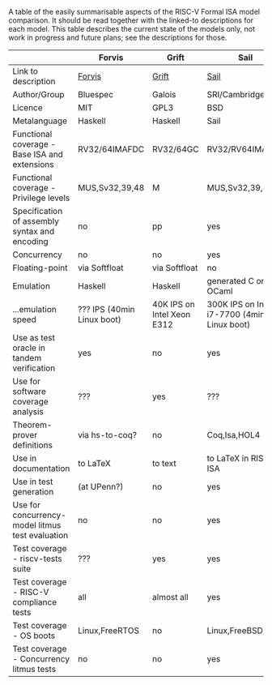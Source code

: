 A table of the easily summarisable aspects of the RISC-V Formal ISA model comparison.  It should be read together with the linked-to descriptions for each model.  This table describes the current state of the models only, not work in progress and future plans; see the descriptions for those. 

|                                                   | Forvis        | Grift                          | Sail                    | riscv-plv           |           | 
| ------------------------------------------------- | ------------- | ------------------------------ | ------------------------| ------------------- | --------- |
| Link to description                               | [Forvis](https://github.com/rsnikhil/Temporary_TGISA/blob/master/Forvis.md)    | [Grift](https://github.com/rsnikhil/Temporary_TGISA/blob/master/GRIFT.md)   | [Sail](https://github.com/rsnikhil/Temporary_TGISA/blob/master/Sail.md)                | [Riscv-plv](https://github.com/rsnikhil/Temporary_TGISA/blob/master/riscv-plv.md) |           | 
| Author/Group                                      | Bluespec      |Galois                          |SRI/Cambridge            | MIT                 |           |   
| Licence                                           | MIT           |GPL3                            |BSD                      | MIT                 |           |
| Metalanguage                                      | Haskell       |Haskell                         |Sail                     | Haskell             |           |
| Functional coverage - Base ISA and extensions     | RV32/64IMAFDC |RV32/64GC                       |RV32/RV64IMAC            | RV32/64IMAF         |           |
| Functional coverage - Privilege levels            | MUS,Sv32,39,48|M                               |MUS,Sv32,39,48           | Sv39                |           |
| Specification of assembly syntax and encoding     | no            |pp                              |yes                      | no                  |           |
| Concurrency                                       | no            |no                              |yes                      | no                  |           |
| Floating-point                                    | via Softfloat |via Softfloat                   |no                       | via Softfloat       |           |
| Emulation                                         | Haskell       | Haskell                        |generated C or OCaml     | Haskell             |           |
| ...emulation speed                  | ??? IPS (40min Linux boot)  |40K IPS on Intel Xeon E312      |300K IPS on Intel i7-7700  (4min Linux boot)  | 100K IPS on 6700HQ      |           |
| Use as test oracle in tandem verification         | yes           |no                              |yes                      | yes                 |           |
| Use for software coverage analysis                | ???           |yes                             |???                      | ???                 |           |
| Theorem-prover definitions                        | via hs-to-coq?|no                              |Coq,Isa,HOL4             | hs-to-coq           |           |
| Use in documentation                              | to LaTeX      |to text                         |to LaTeX in RISC-V ISA   | no                  |           |
| Use in test generation                            | (at UPenn?)   |no                              |yes                      | no                  |           |
| Use for concurrency-model litmus test evaluation  | no            |no                              |yes                      | no                  |           |
| Test coverage - riscv-tests suite                 | ???           |yes                             |yes                      | yes                 |           |
| Test coverage - RISC-V compliance tests           | all           |almost all                      |yes                      | yes                 |           |
| Test coverage - OS boots                          | Linux,FreeRTOS|no                              |Linux,FreeBSD,seL4       | Linux               |           |
| Test coverage - Concurrency litmus tests          | no            |no                              |yes                      | no                  |           |

